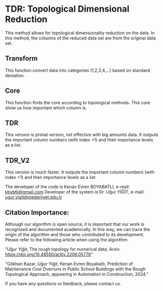 # TDR: Topological Dimensional Reduction
This method allows for topological dimensionality reduction on the data. In this method, the columns of the reduced data set are from the original data set.

## Transform 
This function convert data into categories (1,2,3,4,...) based on standard deviation.

## Core
This function finds the core according to topological methods. This core show us how important which column is.

## TDR
This version is primal version, not effective with big amounts data.
It outputs the important column numbers (with index +1) and their importance levels as a list.


## TDR_V2
This version is much faster.
It outputs the important column numbers (with index +1) and their importance levels as a list.

The developer of the code is Kenan Evren BOYABATLI, e-mail: kbybtli@gmail.com
Developer of the system is Dr. Uğur YİĞİT, e-mail: ugur.yigit@medeniyet.edu.tr

## Citation Importance:

Although our algorithm is open source, it is important that our work is recognized and documented academically. In this way, we can trace the origin of the algorithm and those who contributed to its development. Please refer to the following article when using the algorithm:

"Uğur Yiğit, The rough topology for numerical data, Arxiv. https://doi.org/10.48550/arXiv.2206.05776"

"Gökhan Kazar, Uğur Yiğit, Kenan Evren Boyabatlı, Prediction of Maintenance Cost Overruns in Public School Buildings with the Rough Topological Approach, appearing in Automation in Construction, 2024."

If you have any questions or feedback, please contact us.
